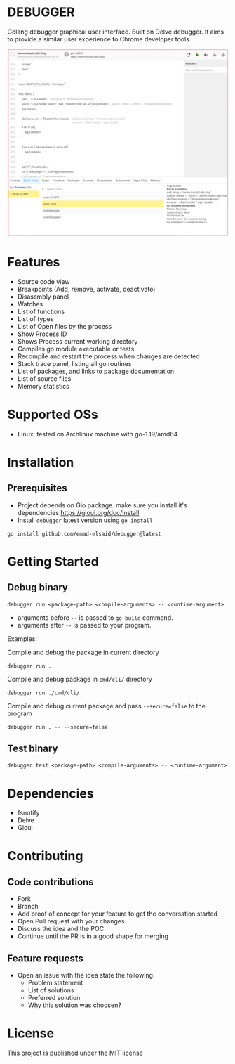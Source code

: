DEBUGGER
========

Golang debugger graphical user interface. Built on Delve debugger. It aims to provide a similar user experience to Chrome developer tools.

![](screenshots/main.png)

# Features

- Source code view
- Breakpoints (Add, remove, activate, deactivate)
- Disassmbly panel
- Watches
- List of functions
- List of types
- List of Open files by the process
- Show Process ID
- Shows Process current working directory
- Compiles go module executable or tests
- Recompile and restart the process when changes are detected
- Stack trace panel, listing all go routines
- List of packages, and links to package documentation
- List of source files
- Memory statistics

# Supported OSs

- Linux: tested on Archlinux machine with go-1.19/amd64

# Installation

## Prerequisites

- Project depends on Gio package. make sure you install it's dependencies https://gioui.org/doc/install
- Install `debugger` latest version using `go install`
```
go install github.com/emad-elsaid/debugger@latest
```

# Getting Started

## Debug binary

```shell
debugger run <package-path> <compile-arguments> -- <runtime-argument>
```

* arguments before `--` is passed to `go build` command.
* arguments after `--` is passed to your program.

Examples:

Compile and debug the package in current directory
```shell
debugger run .
```
Compile and debug package in `cmd/cli/` directory
```shell
debugger run ./cmd/cli/
```
Compile and debug current package and pass `--secure=false` to the program
```shell
debugger run . -- --secure=false
```

## Test binary

```shell
debugger test <package-path> <compile-arguments> -- <runtime-argument>
```

# Dependencies

- fsnotify
- Delve
- Gioui

# Contributing

## Code contributions

- Fork
- Branch
- Add proof of concept for your feature to get the conversation started
- Open Pull request with your changes
- Discuss the idea and the POC
- Continue until the PR is in a good shape for merging

## Feature requests

- Open an issue with the idea state the following:
  - Problem statement
  - List of solutions
  - Preferred solution
  - Why this solution was choosen?

# License

This project is published under the MIT license
